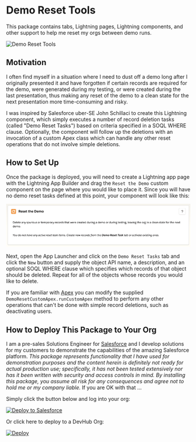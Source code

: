 # Demo Reset Tools

This package contains tabs, Lightning pages, Lightning components, and other support to help me reset my orgs between demo runs.

![Demo Reset Tools](images/DemoReset.gif)

## Motivation

I often find myself in a situation where I need to dust off a demo long after I originally presented it and have forgotten if certain records are required for the demo, were generated during my testing, or were created during the last presentation, thus making any reset of the demo to a clean state for the next presentation more time-consuming and risky.

I was inspired by Salesforce uber-SE John Schillaci to create this Lightning component, which simply executes a number of record deletion tasks (called "Demo Reset Tasks") based on criteria specified in a SOQL WHERE clause.  Optionally, the component will follow up the deletions with an invocation of a custom Apex class which can handle any other reset operations that do not involve simple deletions.

## How to Set Up

Once the package is deployed, you will need to create a Lightning app page with the Lightning App Builder and drag the `Reset the Demo` custom component on the page where you would like to place it. Since you will have no demo reset tasks defined at this point, your component will look like this:

![Blank Demo Reset Tools](/images/Blank_Demo_Reset.png)

Next, open the App Launcher and click on the `Demo Reset Tasks` tab and click the `New` button and supply the object API name, a description, and an optional SOQL WHERE clause which specifies which records of that object should be deleted. Repeat for all of the objects whose records you would like to delete.

If you are familiar with [Apex](https://developer.salesforce.com/docs/atlas.en-us.apexcode.meta/apexcode/apex_intro_what_is_apex.htm) you can modify the supplied `DemoResetCustomApex.runCustomApex` method to perform any other operations that can't be done with simple record deletions, such as deactivating users.


## How to Deploy This Package to Your Org

I am a pre-sales Solutions Engineer for [Salesforce](https://www.salesforce.com) and I develop solutions for my customers to demonstrate the capabilities of the amazing Salesforce platform. *This package represents functionality that I have used for demonstration purposes  and the content herein is definitely not ready for actual production use; specifically, it has not been tested extensively nor has it been written with security and access controls in mind. By installing this package, you assume all risk for any consequences and agree not to hold me or my company liable.*  If you are OK with that ...

Simply click the button below and log into your org:

<a href="https://githubsfdeploy.herokuapp.com">
  <img alt="Deploy to Salesforce"
       src="https://raw.githubusercontent.com/afawcett/githubsfdeploy/master/src/main/webapp/resources/img/deploy.png">
</a>


Or click here to deploy to a DevHub Org:

[![Deploy](https://deploy-to-sfdx.com/dist/assets/images/DeployToSFDX.svg)](https://deploy-to-sfdx.com)